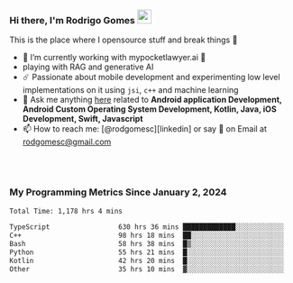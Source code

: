 
### Hi there, I'm Rodrigo Gomes <img src="https://media.giphy.com/media/hvRJCLFzcasrR4ia7z/giphy.gif" width="25px">
This is the place where I opensource stuff and break things 🤣
- 🔭 I’m currently working with mypocketlawyer.ai 💜
- playing with RAG and generative AI
- ☄️ Passionate about mobile development and experimenting low level implementations on it using `jsi`, `c++` and machine learning
- 💬 Ask me anything [here](https://github.com/rodgomesc/rodgomesc/issues) related to <b>Android application Development, Android Custom Operating System Development, Kotlin, Java, iOS Development, Swift, Javascript</b>
- 📫 How to reach me: [@rodgomesc][linkedin] or say 👋 on Email at [rodgomesc@gmail.com](mailto:rodgomesc@gmail.com)


<br/>

<!-- 
<picture>
  <img src="/github-metrics.svg" alt="Metrics">
</picture>
-->

</br>

### My Programming Metrics Since January 2, 2024 


<!--START_SECTION:waka-->

```txt
Total Time: 1,178 hrs 4 mins

TypeScript                 630 hrs 36 mins █████████████░░░░░░░░░░░░   51.98 %
C++                        98 hrs 18 mins  ██░░░░░░░░░░░░░░░░░░░░░░░   08.10 %
Bash                       58 hrs 38 mins  █▒░░░░░░░░░░░░░░░░░░░░░░░   04.83 %
Python                     55 hrs 21 mins  █░░░░░░░░░░░░░░░░░░░░░░░░   04.56 %
Kotlin                     42 hrs 20 mins  █░░░░░░░░░░░░░░░░░░░░░░░░   03.49 %
Other                      35 hrs 10 mins  ▓░░░░░░░░░░░░░░░░░░░░░░░░   02.90 %
```

<!--END_SECTION:waka-->
